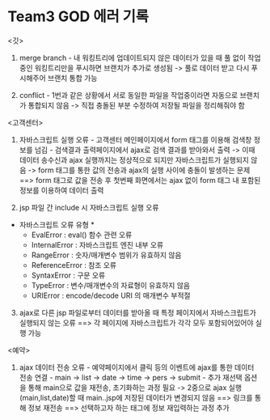 # Team3 GOD 에러 기록

<깃>
  1. merge branch
    - 내 워킹트리에 업데이트되지 않은 데이터가 있을 때 풀 없이 작업중인 워킹트리만을 푸시하면 브랜치가 추가로 생성됨
      -> 풀로 데이터 받고 다시 푸시해주어 브랜치 통합 가능
  
  2. conflict 
    - 1번과 같은 상황에서 서로 동일한 파일을 작업중이라면 자동으로 브랜치가 통합되지 않음
      -> 직접 충돌된 부분 수정하여 저장될 파일을 정리해줘야 함

<고객센터>
  1. 자바스크립트 실행 오류
    - 고객센터 메인페이지에서 form 태그를 이용해 검색창 정보를 넘김
    - 검색결과 출력페이지에서 ajax로 검색 결과를 받아와서 출력
      -> 이때 데이터 송수신과 ajax 실행까지는 정상적으로 되지만 자바스크립트가 실행되지 않음
      -> form 태그를 통한 값의 전송과 ajax의 실행 사이에 충돌이 발생하는 문제
    ==> form 태그로 값을 전송 후 첫번째 화면에서는 ajax 없이 form 태그 내 포함된 정보를 이용하여 데이터 출력
    
  2. jsp 파일 간 include 시 자바스크립트 실행 오류
  
  * 자바스크립트 오류 유형 *
    - EvalError : eval() 함수 관련 오류
    - InternalError : 자바스크립트 엔진 내부 오류
    - RangeError : 숫자/매개변수 범위가 유효하지 않음
    - ReferenceError : 참조 오류
    - SyntaxError : 구문 오류
    - TypeError : 변수/매개변수의 자료형이 유효하지 않음
    - URIError : encode/decode URI 의 매개변수 부적절
    
  3. ajax로 다른 jsp 파일로부터 데이터를 받아올 때 특정 페이지에서 자바스크립트가 실행되지 않는 오류
     ==> 각 페이지에 자바스크립트가 각각 모두 포함되어있어야 실행 가능
  
<예약>
  1. ajax 데이터 전송 오류
    - 예약페이지에서 클릭 등의 이벤트에 ajax를 통한 데이터 전송 연결
    - main -> list -> date -> time -> pers -> submit
    - 추가 재선택 옵션을 통해 main으로 값을 재전송, 초기화하는 과정 필요
      -> 2중으로 ajax 실행(main,list,date)할 때 main..jsp에 저장된 데이터가 변경되지 않음
    ==> 링크를 통해 정보 재전송
    ==> 선택하고자 하는 태그에 정보 재입력하는 과정 추가
